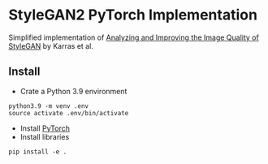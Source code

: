 # StyleGAN2 PyTorch Implementation

Simplified implementation of [Analyzing and Improving the Image Quality of StyleGAN](https://arxiv.org/abs/1912.04958) by Karras et al.

## Install
- Crate a Python 3.9 environment
```
python3.9 -m venv .env
source activate .env/bin/activate
```
- Install [PyTorch](https://pytorch.org/)
- Install libraries
```
pip install -e .
```